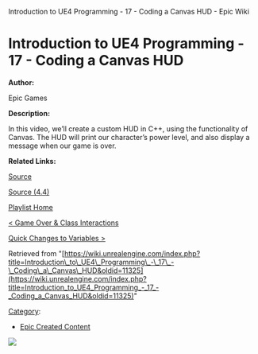Introduction to UE4 Programming - 17 - Coding a Canvas HUD - Epic Wiki                    

Introduction to UE4 Programming - 17 - Coding a Canvas HUD
==========================================================

  

**Author:**

Epic Games

**Description:**

In this video, we’ll create a custom HUD in C++, using the functionality of Canvas. The HUD will print our character’s power level, and also display a message when our game is over.

**Related Links:**

[Source](https://d26ilriwvtzlb.cloudfront.net/3/3c/Source.zip "Source.zip")

[Source (4.4)](https://d26ilriwvtzlb.cloudfront.net/8/85/Source_4_4.zip "Source 4 4.zip")

[Playlist Home](/Category:Epic_Video_Playlists "Category:Epic Video Playlists")

[< Game Over & Class Interactions](/Introduction_to_UE4_Programming_-_16_-_Game_Over_%26_Class_Interactions "Introduction to UE4 Programming - 16 - Game Over & Class Interactions")

[Quick Changes to Variables >](/Introduction_to_UE4_Programming_-_18_-_Quick_Changes_to_Variables "Introduction to UE4 Programming - 18 - Quick Changes to Variables")

Retrieved from "[https://wiki.unrealengine.com/index.php?title=Introduction\_to\_UE4\_Programming\_-\_17\_-\_Coding\_a\_Canvas\_HUD&oldid=11325](https://wiki.unrealengine.com/index.php?title=Introduction_to_UE4_Programming_-_17_-_Coding_a_Canvas_HUD&oldid=11325)"

[Category](/Special:Categories "Special:Categories"):

*   [Epic Created Content](/Category:Epic_Created_Content "Category:Epic Created Content")

  ![](https://tracking.unrealengine.com/track.png)
